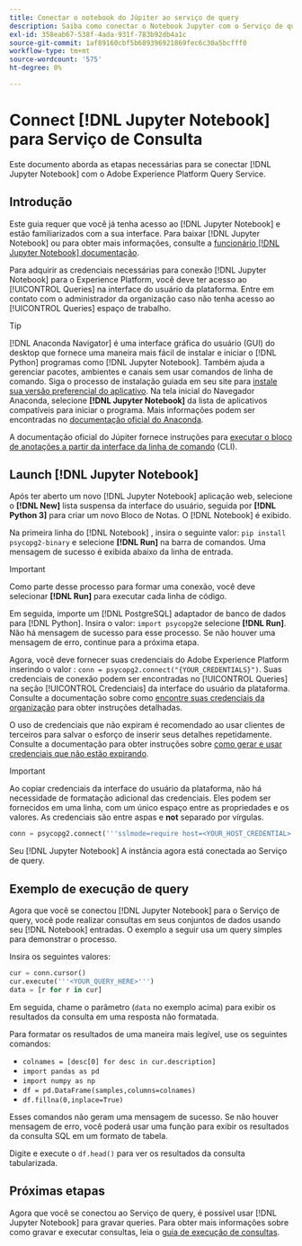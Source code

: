 ```yaml
---
title: Conectar o notebook do Júpiter ao serviço de query
description: Saiba como conectar o Notebook Jupyter com o Serviço de query da Adobe Experience Platform.
exl-id: 358eab67-538f-4ada-931f-783b92db4a1c
source-git-commit: 1af89160cbf5b689396921869fec6c30a5bcfff0
workflow-type: tm+mt
source-wordcount: '575'
ht-degree: 0%

---
```


# Connect [!DNL Jupyter Notebook] para Serviço de Consulta

Este documento aborda as etapas necessárias para se conectar [!DNL Jupyter Notebook] com o Adobe Experience Platform Query Service.

## Introdução

Este guia requer que você já tenha acesso ao [!DNL Jupyter Notebook] e estão familiarizados com a sua interface. Para baixar [!DNL Jupyter Notebook] ou para obter mais informações, consulte a [funcionário [!DNL Jupyter Notebook] documentação](https://jupyter.org/).

Para adquirir as credenciais necessárias para conexão [!DNL Jupyter Notebook] para o Experience Platform, você deve ter acesso ao [!UICONTROL Queries] na interface do usuário da plataforma. Entre em contato com o administrador da organização caso não tenha acesso ao [!UICONTROL Queries] espaço de trabalho.

>[!TIP]
>
>[!DNL Anaconda Navigator] é uma interface gráfica do usuário (GUI) do desktop que fornece uma maneira mais fácil de instalar e iniciar o [!DNL Python] programas como [!DNL Jupyter Notebook]. Também ajuda a gerenciar pacotes, ambientes e canais sem usar comandos de linha de comando.
>Siga o processo de instalação guiada em seu site para [instale sua versão preferencial do aplicativo](https://docs.anaconda.com/anaconda/install/).
>Na tela inicial do Navegador Anaconda, selecione **[!DNL Jupyter Notebook]** da lista de aplicativos compatíveis para iniciar o programa.
>Mais informações podem ser encontradas no [documentação oficial do Anaconda](https://docs.anaconda.com/anaconda/navigator/).

A documentação oficial do Júpiter fornece instruções para [executar o bloco de anotações a partir da interface da linha de comando](https://docs.jupyter.org/en/latest/running.html#how-do-i-open-a-specific-notebook) (CLI).

## Launch [!DNL Jupyter Notebook]

Após ter aberto um novo [!DNL Jupyter Notebook] aplicação web, selecione o **[!DNL New]** lista suspensa da interface do usuário, seguida por **[!DNL Python 3]** para criar um novo Bloco de Notas. O [!DNL Notebook] é exibido.

Na primeira linha do [!DNL Notebook] , insira o seguinte valor: `pip install psycopg2-binary` e selecione **[!DNL Run]** na barra de comandos. Uma mensagem de sucesso é exibida abaixo da linha de entrada.

>[!IMPORTANT]
>
>Como parte desse processo para formar uma conexão, você deve selecionar **[!DNL Run]** para executar cada linha de código.

Em seguida, importe um [!DNL PostgreSQL] adaptador de banco de dados para [!DNL Python]. Insira o valor: `import psycopg2`e selecione **[!DNL Run]**. Não há mensagem de sucesso para esse processo. Se não houver uma mensagem de erro, continue para a próxima etapa.

Agora, você deve fornecer suas credenciais do Adobe Experience Platform inserindo o valor : `conn = psycopg2.connect("{YOUR_CREDENTIALS}")`. Suas credenciais de conexão podem ser encontradas no [!UICONTROL Queries] na seção [!UICONTROL Credenciais] da interface do usuário da plataforma. Consulte a documentação sobre como [encontre suas credenciais da organização](../ui/credentials.md) para obter instruções detalhadas.

O uso de credenciais que não expiram é recomendado ao usar clientes de terceiros para salvar o esforço de inserir seus detalhes repetidamente. Consulte a documentação para obter instruções sobre [como gerar e usar credenciais que não estão expirando](../ui/credentials.md#non-expiring-credentials).

>[!IMPORTANT]
>
>Ao copiar credenciais da interface do usuário da plataforma, não há necessidade de formatação adicional das credenciais. Eles podem ser fornecidos em uma linha, com um único espaço entre as propriedades e os valores. As credenciais são entre aspas e **not** separado por vírgulas.

```python
conn = psycopg2.connect('''sslmode=require host=<YOUR_HOST_CREDENTIAL> port=80 dbname=prod:all user=<YOUR_ORGANIZATION_ID> password=<YOUR_PASSWORD>''')"
```

Seu [!DNL Jupyter Notebook] A instância agora está conectada ao Serviço de query.

## Exemplo de execução de query

Agora que você se conectou [!DNL Jupyter Notebook] para o Serviço de query, você pode realizar consultas em seus conjuntos de dados usando seu [!DNL Notebook] entradas. O exemplo a seguir usa um query simples para demonstrar o processo.

Insira os seguintes valores:

```python
cur = conn.cursor()
cur.execute('''<YOUR_QUERY_HERE>''')
data = [r for r in cur]
```

Em seguida, chame o parâmetro (`data` no exemplo acima) para exibir os resultados da consulta em uma resposta não formatada.

Para formatar os resultados de uma maneira mais legível, use os seguintes comandos:

- `colnames = [desc[0] for desc in cur.description]`
- `import pandas as pd`
- `import numpy as np`
- `df = pd.DataFrame(samples,columns=colnames)`
- `df.fillna(0,inplace=True)`

Esses comandos não geram uma mensagem de sucesso. Se não houver mensagem de erro, você poderá usar uma função para exibir os resultados da consulta SQL em um formato de tabela.

Digite e execute o `df.head()` para ver os resultados da consulta tabularizada.

## Próximas etapas

Agora que você se conectou ao Serviço de query, é possível usar [!DNL Jupyter Notebook] para gravar queries. Para obter mais informações sobre como gravar e executar consultas, leia o [guia de execução de consultas](../best-practices/writing-queries.md).
